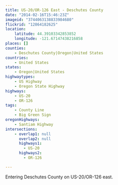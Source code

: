 ```yaml
---
title: US-20/OR-126 East - Deschutes County
date: "2014-02-16T15:46:23Z"
imageid: "3744063138833984680"
flickrid: "12864182625"
location:
    latitude: 44.39103342853852
    longitude: -121.67147438216858
places: []
counties:
    - Deschutes County|Oregon|United States
countries:
    - United States
states:
    - Oregon|United States
highwaytypes:
    - US Highway
    - Oregon State Highway
highways:
    - US-20
    - OR-126
tags:
    - County Line
    - Big Green Sign
oregonHighways:
    - Santiam Highway
intersections:
    - overlap1: null
      overlap2: null
      highways1:
        - US-20
      highways2:
        - OR-126

---
```

Entering Deschutes County on US-20/OR-126 east.